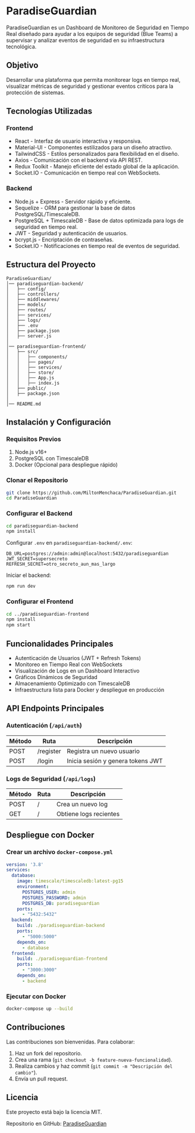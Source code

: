 # ParadiseGuardian

ParadiseGuardian es un Dashboard de Monitoreo de Seguridad en Tiempo Real diseñado para ayudar a los equipos de seguridad (Blue Teams) a supervisar y analizar eventos de seguridad en su infraestructura tecnológica.

## Objetivo

Desarrollar una plataforma que permita monitorear logs en tiempo real, visualizar métricas de seguridad y gestionar eventos críticos para la protección de sistemas.

## Tecnologías Utilizadas

### Frontend
- React - Interfaz de usuario interactiva y responsiva.
- Material-UI - Componentes estilizados para un diseño atractivo.
- TailwindCSS - Estilos personalizados para flexibilidad en el diseño.
- Axios - Comunicación con el backend vía API REST.
- Redux Toolkit - Manejo eficiente del estado global de la aplicación.
- Socket.IO - Comunicación en tiempo real con WebSockets.

### Backend
- Node.js + Express - Servidor rápido y eficiente.
- Sequelize - ORM para gestionar la base de datos PostgreSQL/TimescaleDB.
- PostgreSQL + TimescaleDB - Base de datos optimizada para logs de seguridad en tiempo real.
- JWT - Seguridad y autenticación de usuarios.
- bcrypt.js - Encriptación de contraseñas.
- Socket.IO - Notificaciones en tiempo real de eventos de seguridad.

## Estructura del Proyecto

```
ParadiseGuardian/
│── paradiseguardian-backend/
│   ├── config/
│   ├── controllers/
│   ├── middlewares/
│   ├── models/
│   ├── routes/
│   ├── services/
│   ├── logs/
│   ├── .env
│   ├── package.json
│   ├── server.js
│
│── paradiseguardian-frontend/
│   ├── src/
│   │   ├── components/
│   │   ├── pages/
│   │   ├── services/
│   │   ├── store/
│   │   ├── App.js
│   │   ├── index.js
│   ├── public/
│   ├── package.json
│
│── README.md
```

## Instalación y Configuración

### Requisitos Previos
1. Node.js v16+
2. PostgreSQL con TimescaleDB
3. Docker (Opcional para despliegue rápido)

### Clonar el Repositorio
```bash
git clone https://github.com/MiltonMenchaca/ParadiseGuardian.git
cd ParadiseGuardian
```

### Configurar el Backend
```bash
cd paradiseguardian-backend
npm install
```

Configurar `.env` en `paradiseguardian-backend/.env`:
```
DB_URL=postgres://admin:admin@localhost:5432/paradiseguardian
JWT_SECRET=supersecreto
REFRESH_SECRET=otro_secreto_aun_mas_largo
```

Iniciar el backend:
```bash
npm run dev
```

### Configurar el Frontend
```bash
cd ../paradiseguardian-frontend
npm install
npm start
```

## Funcionalidades Principales

- Autenticación de Usuarios (JWT + Refresh Tokens)
- Monitoreo en Tiempo Real con WebSockets
- Visualización de Logs en un Dashboard Interactivo
- Gráficos Dinámicos de Seguridad
- Almacenamiento Optimizado con TimescaleDB
- Infraestructura lista para Docker y despliegue en producción

## API Endpoints Principales

### Autenticación (`/api/auth`)
| Método | Ruta        | Descripción               |
|--------|------------|---------------------------|
| POST   | /register  | Registra un nuevo usuario |
| POST   | /login     | Inicia sesión y genera tokens JWT |

### Logs de Seguridad (`/api/logs`)
| Método | Ruta       | Descripción              |
|--------|-----------|--------------------------|
| POST   | /         | Crea un nuevo log        |
| GET    | /         | Obtiene logs recientes   |

## Despliegue con Docker

### Crear un archivo `docker-compose.yml`
```yaml
version: '3.8'
services:
  database:
    image: timescale/timescaledb:latest-pg15
    environment:
      POSTGRES_USER: admin
      POSTGRES_PASSWORD: admin
      POSTGRES_DB: paradiseguardian
    ports:
      - "5432:5432"
  backend:
    build: ./paradiseguardian-backend
    ports:
      - "5000:5000"
    depends_on:
      - database
  frontend:
    build: ./paradiseguardian-frontend
    ports:
      - "3000:3000"
    depends_on:
      - backend
```

### Ejecutar con Docker
```bash
docker-compose up --build
```

## Contribuciones

Las contribuciones son bienvenidas. Para colaborar:
1. Haz un fork del repositorio.
2. Crea una rama (`git checkout -b feature-nueva-funcionalidad`).
3. Realiza cambios y haz commit (`git commit -m "Descripción del cambio"`).
4. Envía un pull request.

## Licencia

Este proyecto está bajo la licencia MIT.

Repositorio en GitHub: [ParadiseGuardian](https://github.com/MiltonMenchaca/ParadiseGuardian)